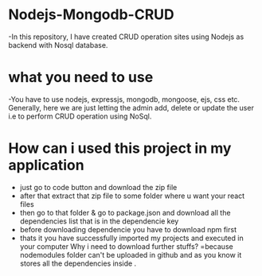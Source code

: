 
# Nodejs-Mongodb-CRUD
-In this repository, I have created CRUD operation sites using Nodejs as backend with Nosql database.

# what you need to use
-You have to use nodejs, expressjs, mongodb, mongoose, ejs, css etc.
Generally, here we are just letting the admin add, delete or update the user i.e to perform CRUD operation using NoSql.

# How can i used this project in my application
- just go to code button and download the zip file 
- after that extract that zip file to some folder where u want your react files
- then go to that folder & go to package.json and download all the dependencies list that is in the dependencie key
- before downloading dependencie you have to download npm first
- thats it you have successfully imported my projects and executed in your computer
 Why i need to download further stuffs?
=because nodemodules folder can't be uploaded in github and as you know it stores all the dependencies inside .
